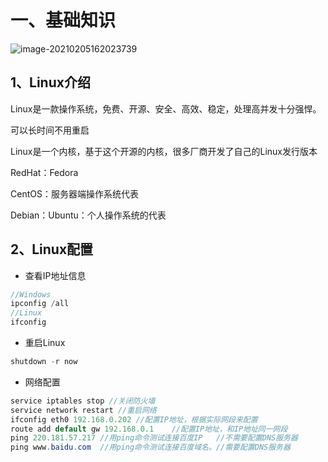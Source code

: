 # 一、基础知识



![image-20210205162023739](D:\ForLife\Learning\TestLearning\Linux.assets\image-20210205162023739.png)

## 1、Linux介绍

Linux是一款操作系统，免费、开源、安全、高效、稳定，处理高并发十分强悍。

可以长时间不用重启



Linux是一个内核，基于这个开源的内核，很多厂商开发了自己的Linux发行版本

RedHat：Fedora

CentOS：服务器端操作系统代表

Debian：Ubuntu：个人操作系统的代表



## 2、Linux配置



- 查看IP地址信息

```java
//Windows
ipconfig /all
//Linux
ifconfig
```

- 重启Linux

```java
shutdown -r now
```

- 网络配置

```java
service iptables stop //关闭防火墙
service network restart	//重启网络
ifconfig eth0 192.168.0.202	//配置IP地址，根据实际网段来配置
route add default gw 192.168.0.1	//配置IP地址，和IP地址同一网段
ping 220.181.57.217 //用ping命令测试连接百度IP	//不需要配置DNS服务器
ping www.baidu.com	//用ping命令测试连接百度域名。//需要配置DNS服务器
```

